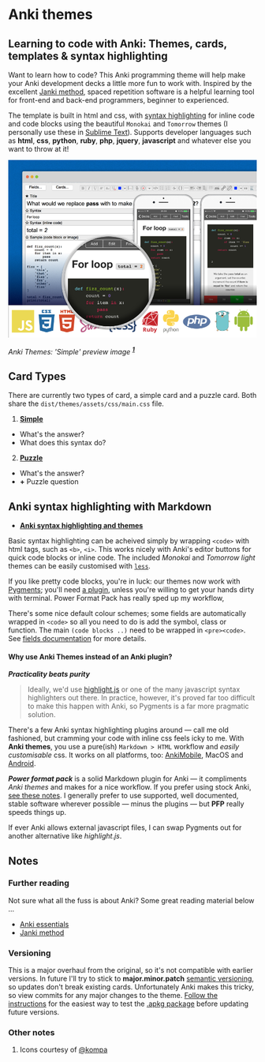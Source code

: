# Anki themes
## Learning to code with Anki: Themes, cards, templates & syntax highlighting

Want to learn how to code? This Anki programming theme will help make your Anki development decks a little more fun to work with. Inspired by the excellent [Janki method](#further-reading), spaced repetition software is a helpful learning tool for front-end and back-end programmers, beginner to experienced.

The template is built in html and css, with [syntax highlighting](./dist/themes/assets/css/README.md) for inline code and code blocks using the beautiful `Monokai` and `Tomorrow` themes (I personally use these in [Sublime Text](http://www.sublimetext.com)). Supports developer languages such as **html**, **css**, **python**, **ruby**, **php**, **jquery**, **javascript** and whatever else you want to throw at it!

![Preview image](./preview.png)

*Anki Themes: 'Simple' preview image* <sup>***[1](#other-notes)***</sup>


## Card Types
There are currently two types of card, a simple card and a puzzle card. Both share the `dist/themes/assets/css/main.css` file.

1. **[Simple](./dist/themes/README.md)**
  - What's the answer?
  - What does this syntax do?
2. **[Puzzle](./dist/themes/README.md#puzzle-theme)**
  - What's the answer?
  - **+** Puzzle question


## Anki syntax highlighting with Markdown

- **[Anki syntax highlighting and themes](./dist/themes/assets/css/README.md)**

Basic syntax highlighting can be acheived simply by wrapping `<code>` with html tags, such as `<b>`, `<i>`. This works nicely with Anki's editor buttons for quick code blocks or inline code. The included *Monokai* and *Tomorrow light* themes can be easily customised with [`less`](http://lesscss.org).

If you like pretty code blocks, you're in luck: our themes now work with [Pygments](http://pygments.org/); you'll need [a plugin](https://ankiweb.net/shared/info/162313389), unless you're willing to get your hands dirty with terminal. Power Format Pack has really sped up my workflow, 

There's some nice default colour schemes; some fields are automatically wrapped in `<code>` so all you need to do is add the symbol, class or function. The main `(code blocks ..)` need to be wrapped in `<pre><code>`. See [fields documentation](./dist/themes/README.md) for more details.


#### Why use Anki Themes instead of an Anki plugin?

***Practicality beats purity***

> Ideally, we'd use [highlight.js](https://highlightjs.org/) or one of the many javascript syntax highlighters out there. In practice, however, it's proved far too difficult to make this happen with Anki, so Pygments is a far more pragmatic solution.

There's a few Anki syntax highlighting plugins around — call me old fashioned, but cramming your code with inline css feels icky to me. With **Anki themes**, you use a pure(ish) `Markdown > HTML` workflow and *easily customisable* css. It works on all platforms, too: [AnkiMobile](http://ankisrs.net/docs/AnkiMobile.html), MacOS and [Android](https://github.com/ankidroid/Anki-Android). 

***Power format pack*** is a solid Markdown plugin for Anki — it compliments *Anki themes* and makes for a nice workflow. If you prefer using stock Anki, [see these notes](./dist/themes/assets/css/README.md#automatic-syntax-highlighting-with-pygments). I generally prefer to use supported, well documented, stable software wherever possible — minus the plugins — but **PFP** really speeds things up.

If ever Anki allows external javascript files, I can swap Pygments out for another alternative like _highlight.js_.


## Notes

### Further reading

Not sure what all the fuss is about Anki? Some great reading material below ...

- [Anki essentials](http://alexvermeer.com/anki-essentials/)
- [Janki method](http://www.jackkinsella.ie/2011/12/05/janki-method.html)

### Versioning

This is a major overhaul from the original, so it's not compatible with earlier versions. In future I'll try to stick to **major.minor.patch** [semantic versioning](http://semver.org), so updates don't break existing cards. Unfortunately Anki makes this tricky, so view commits for any major changes to the theme. [Follow the instructions](./dist/deck/README.md) for the easiest way to test the [.apkg package](./dist/deck) before updating future versions.

<!-- NOTES -->

### Other notes

1. Icons courtesy of [@kompa](http://devicon.fr)
